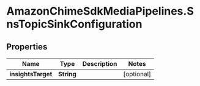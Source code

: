# AmazonChimeSdkMediaPipelines.SnsTopicSinkConfiguration

## Properties

Name | Type | Description | Notes
------------ | ------------- | ------------- | -------------
**insightsTarget** | **String** |  | [optional] 


